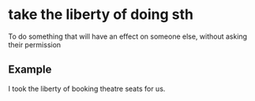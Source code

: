 # take the liberty of doing sth

To do something that will have an effect on someone else, without asking their permission

## Example

I took the liberty of booking theatre seats for us.
